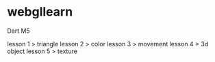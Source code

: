 webgllearn
==========

Dart M5

lesson 1 > triangle
lesson 2 > color
lesson 3 > movement
lesson 4 > 3d object
lesson 5 > texture
